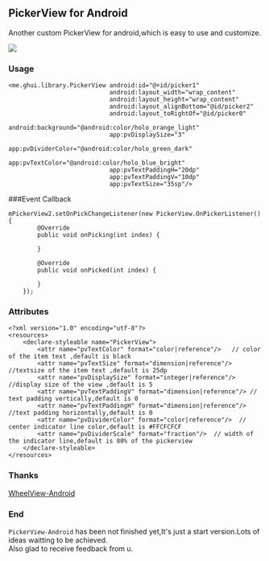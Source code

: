 ## PickerView for Android
Another custom PickerView for android,which is easy to use and customize.

![](http://77g5pl.com1.z0.glb.clouddn.com/imgpickerview-android.gif)

### Usage

	<me.ghui.library.PickerView android:id="@+id/picker1"
								android:layout_width="wrap_content"
								android:layout_height="wrap_content"
								android:layout_alignBottom="@id/picker2"
								android:layout_toRightOf="@id/picker0"
								android:background="@android:color/holo_orange_light"
								app:pvDisplaySize="3"
								app:pvDividerColor="@android:color/holo_green_dark"
								app:pvTextColor="@android:color/holo_blue_bright"
								app:pvTextPaddingH="20dp"
								app:pvTextPaddingV="10dp"
								app:pvTextSize="35sp"/>

###Event Callback
	
	mPickerView2.setOnPickChangeListener(new PickerView.OnPickerListener() {
			@Override
			public void onPicking(int index) {

			}

			@Override
			public void onPicked(int index) {
				
			}
		});

### Attributes
	
	<?xml version="1.0" encoding="utf-8"?>
	<resources>
		<declare-styleable name="PickerView">
			<attr name="pvTextColor" format="color|reference"/>   // color of the item text ,default is black
			<attr name="pvTextSize" format="dimension|reference"/>  //textsize of the item text ,default is 25dp
			<attr name="pvDisplaySize" format="integer|reference"/>  //display size of the view ,default is 5
			<attr name="pvTextPaddingV" format="dimension|reference"/> // text padding vertically,default is 0
			<attr name="pvTextPaddingH" format="dimension|reference"/> //text padding horizontally,default is 0
			<attr name="pvDividerColor" format="color|reference"/>  // center indicator line color,default is #FFCFCFCF
			<attr name="pvDividerScale" format="fraction"/>  // width of the indicator line,default is 80% of the pickerview
		</declare-styleable>
	</resources>

### Thanks
[WheelView-Android](https://github.com/lantouzi/WheelView-Android)


### End
`PickerView-Android` has been not finished yet,It's just a start version.Lots of ideas waitting to be achieved.  
Also glad to receive feedback from u.


